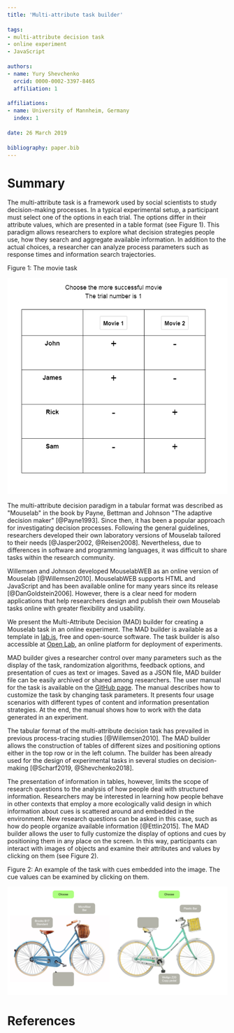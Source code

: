 ```yaml
---
title: 'Multi-attribute task builder'

tags:
- multi-attribute decision task
- online experiment
- JavaScript

authors:
- name: Yury Shevchenko
  orcid: 0000-0002-3397-8465
  affiliation: 1

affiliations:
- name: University of Mannheim, Germany
  index: 1

date: 26 March 2019

bibliography: paper.bib
---
```


# Summary

The multi-attribute task is a framework used by social scientists to study decision-making processes. In a typical experimental setup, a participant must select one of the options in each trial. The options differ in their attribute values, which are presented in a table format (see Figure 1). This paradigm allows researchers to explore what decision strategies people use, how they search and aggregate available information. In addition to the actual choices, a researcher can analyze process parameters such as response times and information search trajectories.

Figure 1: The movie task

![The movie task](https://raw.githubusercontent.com/Yury-Shevchenko/mad/master/images/Example%201.png)

The multi-attribute decision paradigm in a tabular format was described as "Mouselab" in the book by Payne, Bettman and Johnson "The adaptive decision maker" [@Payne1993]. Since then, it has been a popular approach for investigating decision processes. Following the general guidelines, researchers developed their own laboratory versions of Mouselab tailored to their needs [@Jasper2002, @Reisen2008]. Nevertheless, due to differences in software and programming languages, it was difficult to share tasks within the research community.

Willemsen and Johnson developed MouselabWEB as an online version of Mouselab [@Willemsen2010]. MouselabWEB supports HTML and JavaScript and has been available online for many years since its release [@DanGoldstein2006]. However, there is a clear need for modern applications that help researchers design and publish their own Mouselab tasks online with greater flexibility and usability.

We present the Multi-Attribute Decision (MAD) builder for creating a Mouselab task in an online experiment. The MAD builder is available as a template in [lab.js](https://labjs.felixhenninger.com/), free and open-source software. The task builder is also accessible at [Open Lab](https://open-lab.online), an online platform for deployment of experiments.

MAD builder gives a researcher control over many parameters such as the display of the task, randomization algorithms, feedback options, and presentation of cues as text or images. Saved as a JSON file, MAD builder file can be easily archived or shared among researchers. The user manual for the task is available on the [GitHub page](https://github.com/Yury-Shevchenko/mad). The manual describes how to customize the task by changing task parameters. It presents four usage scenarios with different types of content and information presentation strategies. At the end, the manual shows how to work with the data generated in an experiment.

The tabular format of the multi-attribute decision task has prevailed in previous process-tracing studies [@Willemsen2010]. The MAD builder allows the construction of tables of different sizes and positioning options either in the top row or in the left column. The builder has been already used for the design of experimental tasks in several studies on decision-making [@Scharf2019, @Shevchenko2018].

The presentation of information in tables, however, limits the scope of research questions to the analysis of how people deal with structured information. Researchers may be interested in learning how people behave in other contexts that employ a more ecologically valid design in which information about cues is scattered around and embedded in the environment. New research questions can be asked in this case, such as how do people organize available information [@Ettlin2015]. The MAD builder allows the user to fully customize the display of options and cues by positioning them in any place on the screen. In this way, participants can interact with images of objects and examine their attributes and values by clicking on them (see Figure 2).

Figure 2: An example of the task with cues embedded into the image. The cue values can be examined by clicking on them.

![The bicycle task](https://raw.githubusercontent.com/Yury-Shevchenko/mad/master/images/Example%204.png)

# References
